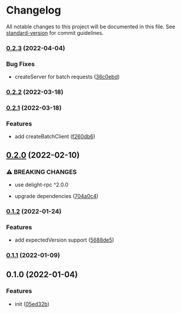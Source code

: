 # Changelog

All notable changes to this project will be documented in this file. See [standard-version](https://github.com/conventional-changelog/standard-version) for commit guidelines.

### [0.2.3](https://github.com/delight-rpc/piscina/compare/v0.2.2...v0.2.3) (2022-04-04)


### Bug Fixes

* createServer for batch requests ([36c0ebd](https://github.com/delight-rpc/piscina/commit/36c0ebd35f8f4c073917195aece238a3738ca8f0))

### [0.2.2](https://github.com/delight-rpc/piscina/compare/v0.2.1...v0.2.2) (2022-03-18)

### [0.2.1](https://github.com/delight-rpc/piscina/compare/v0.2.0...v0.2.1) (2022-03-18)


### Features

* add createBatchClient ([f260db6](https://github.com/delight-rpc/piscina/commit/f260db683678af9dd7c5a17f37db436b04c83934))

## [0.2.0](https://github.com/delight-rpc/piscina/compare/v0.1.2...v0.2.0) (2022-02-10)


### ⚠ BREAKING CHANGES

* use delight-rpc ^2.0.0

* upgrade dependencies ([704a0c4](https://github.com/delight-rpc/piscina/commit/704a0c443d4b4e5ee8d12ec3b8b67bea798f958e))

### [0.1.2](https://github.com/delight-rpc/piscina/compare/v0.1.1...v0.1.2) (2022-01-24)


### Features

* add expectedVersion support ([5688de5](https://github.com/delight-rpc/piscina/commit/5688de5a7aa9e12edb9ed166c52d87ed692a5f5c))

### [0.1.1](https://github.com/delight-rpc/piscina/compare/v0.1.0...v0.1.1) (2022-01-09)

## 0.1.0 (2022-01-04)


### Features

* init ([05ed32b](https://github.com/delight-rpc/piscina/commit/05ed32b15f3008c69a069129468c32d803e5719d))

